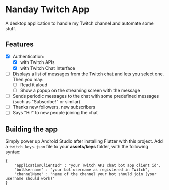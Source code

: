 # Nanday Twitch App

A desktop application to handle my Twitch channel and automate some stuff.

## Features

* [X] Authentication:
  * [X] with Twitch APIs
  * [X] with Twitch Chat Interface
* [ ] Displays a list of messages from the Twitch chat and lets you select one. Then you may:
  * [ ] Read it aloud
  * [ ] Show a popup on the streaming screen with the message
* [ ] Sends periodic messages to the chat with some predefined messages (such as "Subscribe!" or similar)
* [ ] Thanks new followers, new subscribers
* [ ] Says "Hi!" to new people joining the chat

## Building the app

Simply power up Android Studio after installing Flutter with this project.
Add a `twitch_keys.json` file to your **assets/keys** folder, with the following syntax:

    {
        "applicationClientId" : "your Twitch API chat bot app client id",
        "botUsername" : "your bot username as registered in Twitch",
        "channelName" : "name of the channel your bot should join (your username should work)"
    }
